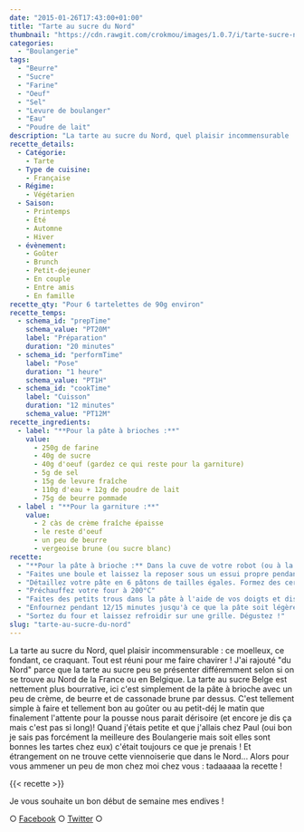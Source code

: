 ```yaml
---
date: "2015-01-26T17:43:00+01:00"
title: "Tarte au sucre du Nord"
thumbnail: "https://cdn.rawgit.com/crokmou/images/1.0.7/i/tarte-sucre-nord-recette-blog-crokmou.jpg"
categories:
  - "Boulangerie"
tags:
  - "Beurre"
  - "Sucre"
  - "Farine"
  - "Oeuf"
  - "Sel"
  - "Levure de boulanger"
  - "Eau"
  - "Poudre de lait"
description: "La tarte au sucre du Nord, quel plaisir incommensurable : ce moelleux, ce fondant, ce craquant. Tout est réuni pour me faire chavirer !"
recette_details:
  - Catégorie:
    - Tarte
  - Type de cuisine:
    - Française
  - Régime:
    - Végétarien
  - Saison:
    - Printemps
    - Été
    - Automne
    - Hiver
  - évènement:
    - Goûter
    - Brunch
    - Petit-dejeuner
    - En couple
    - Entre amis
    - En famille
recette_qty: "Pour 6 tartelettes de 90g environ"
recette_temps:
  - schema_id: "prepTime"
    schema_value: "PT20M"
    label: "Préparation"
    duration: "20 minutes"
  - schema_id: "performTime"
    label: "Pose"
    duration: "1 heure"
    schema_value: "PT1H"
  - schema_id: "cookTime"
    label: "Cuisson"
    duration: "12 minutes"
    schema_value: "PT12M"
recette_ingredients:
  - label: "**Pour la pâte à brioches :**"
    value:
      - 250g de farine
      - 40g de sucre
      - 40g d'oeuf (gardez ce qui reste pour la garniture)
      - 5g de sel
      - 15g de levure fraîche
      - 110g d'eau + 12g de poudre de lait
      - 75g de beurre pommade
  - label : "**Pour la garniture :**"
    value:
      - 2 càs de crème fraîche épaisse
      - le reste d'oeuf
      - un peu de beurre
      - vergeoise brune (ou sucre blanc)
recette:
  - "**Pour la pâte à brioche :** Dans la cuve de votre robot (ou à la main, dans ce cas comptez 20 minutes de pétrissage), versez la farine, la poudre de lait, l'oeuf et le sucre, le sel d'un côté et la levure de l'autre. Ajoutez ensuite l'eau tempérée et prétrissez 2/3 minutes en vitesse 1 (soit la 2/3 sur KA). Activez ensuite la vitesse 2 (soit 4/5 sur KA) pendant 10 minutes environ vous ajouterez le beurre pommade 4 minutes avant la fin de la pétrie. Il ne faut pas trop travailler la pâte, si elle est donc assez molle et collante c'est normal."
  - "Faites une boule et laissez la reposer sous un essui propre pendant 40 minutes"
  - "Détaillez votre pâte en 6 pâtons de tailles égales. Formez des cercles d'environ 5mm d'épaisseur et diposez les sur une plaque allant au four préalablement recouverte de papier sulfurisé. Espacez bien les cercles. Recouvrez d'un torchon propre et laissez pousser 20/30 minutes."
  - "Préchauffez votre four à 200°C"
  - "Faites des petits trous dans la pâte à l'aide de vos doigts et disposez à l'intérieur de tous petits morceaux de beurre. Mélangez ensemble la crème fraiche et le reste d’œuf et mettez-en sur chaque pâton de manière égale. Saupoudrez ensuite généreusement les tartes de vergeoise brune."
  - "Enfournez pendant 12/15 minutes jusqu'à ce que la pâte soit légèrement dorée."
  - "Sortez du four et laissez refroidir sur une grille. Dégustez !"
slug: "tarte-au-sucre-du-nord"
---
```


La tarte au sucre du Nord, quel plaisir incommensurable : ce moelleux, ce fondant, ce craquant. Tout est réuni pour me faire chavirer ! J'ai rajouté "du Nord" parce que la tarte au sucre peu se présenter différemment selon si on se trouve au Nord de la France ou en Belgique. La tarte au sucre Belge est nettement plus bourrative, ici c'est simplement de la pâte à brioche avec un peu de crème, de beurre et de cassonade brune par dessus. C'est tellement simple à faire et tellement bon au goûter ou au petit-déj le matin que finalement l'attente pour la pousse nous parait dérisoire (et encore je dis ça mais c'est pas si long)! Quand j'étais petite et que j'allais chez Paul (oui bon je sais pas forcément la meilleure des Boulangerie mais soit elles sont bonnes les tartes chez eux) c'était toujours ce que je prenais ! Et étrangement on ne trouve cette viennoiserie que dans le Nord... Alors pour vous ammener un peu de mon chez moi chez vous : tadaaaaa la recette !

{{< recette >}}

Je vous souhaite un bon début de semaine mes endives !

○ [Facebook](https://www.facebook.com/crokmou.blog) ○ [Twitter](https://twitter.com/Crokmou) ○

